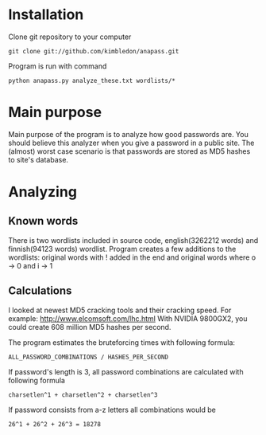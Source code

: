 # Installation

Clone git repository to your computer

`git clone git://github.com/kimbledon/anapass.git`

Program is run with command

`python anapass.py analyze_these.txt wordlists/*`

# Main purpose

Main purpose of the program is to analyze how good passwords are. You should believe this analyzer when you give a password in a public site.
The (almost) worst case scenario is that passwords are stored as MD5 hashes to site's database.

# Analyzing

## Known words

There is two wordlists included in source code, english(3262212 words) and finnish(94123 words) wordlist.
Program creates a few additions to the wordlists: original words with ! added in the end and original words where o -> 0 and i -> 1

## Calculations

I looked at newest MD5 cracking tools and their cracking speed. For example: http://www.elcomsoft.com/lhc.html
With NVIDIA 9800GX2, you could create 608 million MD5 hashes per second.

The program estimates the bruteforcing times with following formula:

`ALL_PASSWORD_COMBINATIONS / HASHES_PER_SECOND`

If password's length is 3, all password combinations are calculated with following formula

`charsetlen^1 + charsetlen^2 + charsetlen^3`

If password consists from a-z letters all combinations would be

`26^1 + 26^2 + 26^3 = 18278`
